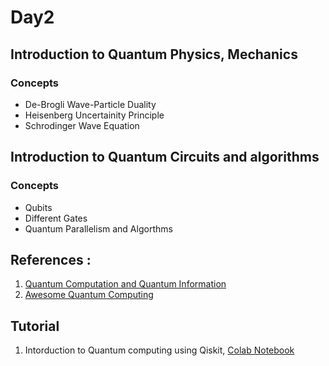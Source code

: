 # Day2


## Introduction to Quantum Physics, Mechanics
### Concepts
- De-Brogli Wave-Particle Duality
- Heisenberg Uncertainity Principle
- Schrodinger Wave Equation

## Introduction to Quantum Circuits and algorithms
### Concepts
- Qubits
- Different Gates
- Quantum Parallelism and  Algorthms
## References : 
1. [Quantum Computation and Quantum Information](https://archive.org/details/QuantumComputationAndQuantumInformation10thAnniversaryEdition)
2. [Awesome Quantum Computing](https://github.com/desireevl/awesome-quantum-computing)

## Tutorial 
1. Intorduction to Quantum computing using Qiskit, [Colab Notebook](https://colab.research.google.com/drive/1m3kii4nzqPUwrL2bZcmfRpU0I4wRcB37#scrollTo=f1beP8qlfLuc)

